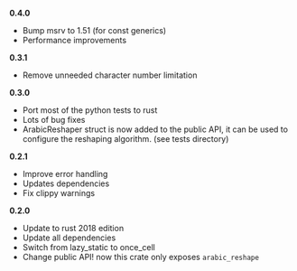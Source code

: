 **0.4.0**
- Bump msrv to 1.51 (for const generics)
- Performance improvements

**0.3.1**
- Remove unneeded character number limitation

**0.3.0**
- Port most of the python tests to rust
- Lots of bug fixes
- ArabicReshaper struct is now added to the public API, it can be used to configure the reshaping algorithm. (see tests directory)

**0.2.1**
- Improve error handling
- Updates dependencies
- Fix clippy warnings

**0.2.0**
- Update to rust 2018 edition
- Update all dependencies
- Switch from lazy_static to once_cell
- Change public API! now this crate only exposes `arabic_reshape`
